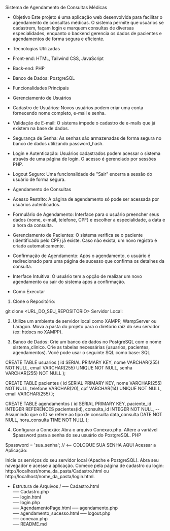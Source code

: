 Sistema de Agendamento de Consultas Médicas
- Objetivo
Este projeto é uma aplicação web desenvolvida para facilitar o agendamento de consultas médicas. O sistema permite que usuários se cadastrem, façam login e marquem consultas de diversas especialidades, enquanto o backend gerencia os dados de pacientes e agendamentos de forma segura e eficiente.

- Tecnologias Utilizadas
- Front-end: HTML, Tailwind CSS, JavaScript
- Back-end: PHP
- Banco de Dados: PostgreSQL

- Funcionalidades Principais
- Gerenciamento de Usuários
- Cadastro de Usuários: Novos usuários podem criar uma conta fornecendo nome completo, e-mail e senha.
- Validação de E-mail: O sistema impede o cadastro de e-mails que já existem na base de dados.
- Segurança de Senha: As senhas são armazenadas de forma segura no banco de dados utilizando password_hash.
- Login e Autenticação: Usuários cadastrados podem acessar o sistema através de uma página de login. O acesso é gerenciado por sessões PHP.
- Logout Seguro: Uma funcionalidade de "Sair" encerra a sessão do usuário de forma segura.

- Agendamento de Consultas
- Acesso Restrito: A página de agendamento só pode ser acessada por usuários autenticados.
- Formulário de Agendamento: Interface para o usuário preencher seus dados (nome, e-mail, telefone, CPF) e escolher a especialidade, a data e a hora da consulta.
- Gerenciamento de Pacientes: O sistema verifica se o paciente (identificado pelo CPF) já existe. Caso não exista, um novo registro é criado automaticamente.
- Confirmação de Agendamento: Após o agendamento, o usuário é redirecionado para uma página de sucesso que confirma os detalhes da consulta.
- Interface Intuitiva: O usuário tem a opção de realizar um novo agendamento ou sair do sistema após a confirmação.


- Como Executar

1. Clone o Repositório:

git clone <URL_DO_SEU_REPOSITORIO>
Servidor Local:

2. Utilize um ambiente de servidor local como XAMPP, WampServer ou Laragon.
Mova a pasta do projeto para o diretório raiz do seu servidor (ex: htdocs no XAMPP).

3. Banco de Dados:
Crie um banco de dados no PostgreSQL com o nome sistema_clinico.
Crie as tabelas necessárias (usuarios, pacientes, agendamentos). Você pode usar o seguinte SQL como base:
SQL

CREATE TABLE usuarios (
    id SERIAL PRIMARY KEY,
    nome VARCHAR(255) NOT NULL,
    email VARCHAR(255) UNIQUE NOT NULL,
    senha VARCHAR(255) NOT NULL
);

CREATE TABLE pacientes (
    id SERIAL PRIMARY KEY,
    nome VARCHAR(255) NOT NULL,
    telefone VARCHAR(20),
    cpf VARCHAR(14) UNIQUE NOT NULL,
    email VARCHAR(255)
);

CREATE TABLE agendamentos (
    id SERIAL PRIMARY KEY,
    paciente_id INTEGER REFERENCES pacientes(id),
    consulta_id INTEGER NOT NULL, -- Assumindo que o ID se refere ao tipo de consulta
    data_consulta DATE NOT NULL,
    hora_consulta TIME NOT NULL
);

4. Configurar a Conexão:
Abra o arquivo Conexao.php.
Altere a variável $password para a senha do seu usuário do PostgreSQL.
PHP

$password = 'sua_senha'; // <-- COLOQUE SUA SENHA AQUI
Acessar a Aplicação:

Inicie os serviços do seu servidor local (Apache e PostgreSQL).
Abra seu navegador e acesse a aplicação. Comece pela página de cadastro ou login: http://localhost/nome_da_pasta/Cadastro.html ou http://localhost/nome_da_pasta/login.html.

- Estrutura de Arquivos
/
── Cadastro.html         
── Cadastro.php          
── login.html           
── login.php             
── AgendamentoPage.html 
── agendamento.php       
── agendamento_sucesso.html 
── logout.php            
── conexao.php           
── README.md             
